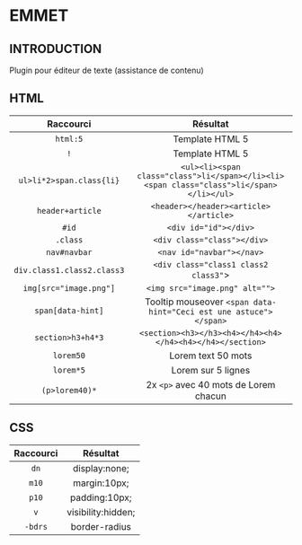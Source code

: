 # EMMET
## INTRODUCTION
Plugin pour éditeur de texte (assistance de contenu)
## HTML
| Raccourci | Résultat |
| :---------: | :---------: |
|`html:5`|Template HTML 5|
|`!`|Template HTML 5|
|`ul>li*2>span.class{li}`|`<ul><li><span class="class">li</span></li><li><span class="class">li</span></li></ul>`|
|`header+article`|`<header></header><article></article>`|
|`#id`|`<div id="id"></div>`|
|`.class`|`<div class="class"></div>`|
|`nav#navbar`|`<nav id="navbar"></nav>`|
|`div.class1.class2.class3`|`<div class="class1 class2 class3"`>|
|`img[src="image.png"]`|`<img src="image.png" alt="">`|
|`span[data-hint]`|Tooltip mouseover `<span data-hint="Ceci est une astuce"></span>`|
|`section>h3+h4*3`|`<section><h3></h3><h4></h4><h4></h4><h4></h4></section>`|
|`lorem50`|Lorem text 50 mots|
|`lorem*5`|Lorem sur 5 lignes|
|`(p>lorem40)*`|2x `<p>` avec 40 mots de Lorem chacun|
## CSS
| Raccourci | Résultat |
| :---------: | :---------: |
|`dn`|display:none;|
|`m10`|margin:10px;|
|`p10`|padding:10px;|
|`v`|visibility:hidden;|
|`-bdrs`|border-radius|
